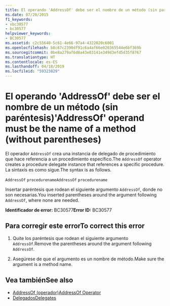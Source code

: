 ```yaml
---
title: El operando 'AddressOf' debe ser el nombre de un método (sin paréntesis)
ms.date: 07/20/2015
f1_keywords:
- vbc30577
- bc30577
helpviewer_keywords:
- BC30577
ms.assetid: c2c55640-5c61-4e66-97a4-4322020c6001
ms.openlocfilehash: b8c67c2390df91c6a4af66e020365544e6bf369b
ms.sourcegitcommit: 0be8a279af6d8a43e03141e349d3efd5d35f8767
ms.translationtype: HT
ms.contentlocale: es-ES
ms.lasthandoff: 04/18/2019
ms.locfileid: "59323829"
---
```

# <a name="addressof-operand-must-be-the-name-of-a-method-without-parentheses"></a><span data-ttu-id="85357-102">El operando 'AddressOf' debe ser el nombre de un método (sin paréntesis)</span><span class="sxs-lookup"><span data-stu-id="85357-102">'AddressOf' operand must be the name of a method (without parentheses)</span></span>
<span data-ttu-id="85357-103">El operador `AddressOf` crea una instancia de delegado de procedimiento que hace referencia a un procedimiento específico.</span><span class="sxs-lookup"><span data-stu-id="85357-103">The `AddressOf` operator creates a procedure delegate instance that references a specific procedure.</span></span> <span data-ttu-id="85357-104">La sintaxis es como sigue.</span><span class="sxs-lookup"><span data-stu-id="85357-104">The syntax is as follows.</span></span>  
  
 <span data-ttu-id="85357-105">`AddressOf` `procedurename`</span><span class="sxs-lookup"><span data-stu-id="85357-105">`AddressOf` `procedurename`</span></span>  
  
 <span data-ttu-id="85357-106">Insertar paréntesis que rodean el siguiente argumento `AddressOf`, donde no son necesarias.</span><span class="sxs-lookup"><span data-stu-id="85357-106">You inserted parentheses around the argument following `AddressOf`, where none are needed.</span></span>  
  
 <span data-ttu-id="85357-107">**Identificador de error:** BC30577</span><span class="sxs-lookup"><span data-stu-id="85357-107">**Error ID:** BC30577</span></span>  
  
## <a name="to-correct-this-error"></a><span data-ttu-id="85357-108">Para corregir este error</span><span class="sxs-lookup"><span data-stu-id="85357-108">To correct this error</span></span>  
  
1. <span data-ttu-id="85357-109">Quite los paréntesis que rodean el siguiente argumento `AddressOf`.</span><span class="sxs-lookup"><span data-stu-id="85357-109">Remove the parentheses around the argument following `AddressOf`.</span></span>  
  
2. <span data-ttu-id="85357-110">Asegúrese de que el argumento es un nombre de método.</span><span class="sxs-lookup"><span data-stu-id="85357-110">Make sure the argument is a method name.</span></span>  
  
## <a name="see-also"></a><span data-ttu-id="85357-111">Vea también</span><span class="sxs-lookup"><span data-stu-id="85357-111">See also</span></span>

- [<span data-ttu-id="85357-112">AddressOf (operador)</span><span class="sxs-lookup"><span data-stu-id="85357-112">AddressOf Operator</span></span>](../../../visual-basic/language-reference/operators/addressof-operator.md)
- [<span data-ttu-id="85357-113">Delegados</span><span class="sxs-lookup"><span data-stu-id="85357-113">Delegates</span></span>](../../../visual-basic/programming-guide/language-features/delegates/index.md)
